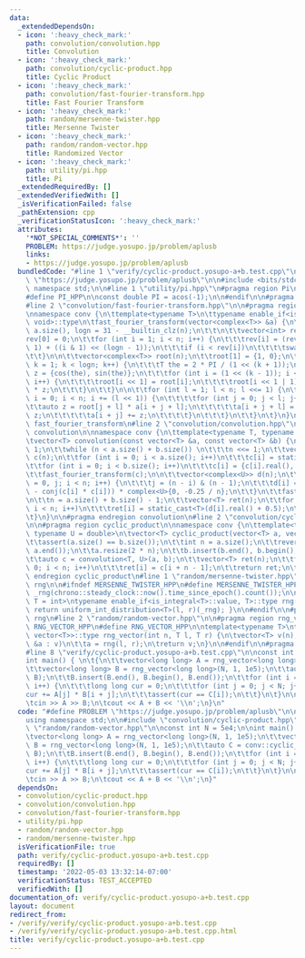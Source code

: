 ```yaml
---
data:
  _extendedDependsOn:
  - icon: ':heavy_check_mark:'
    path: convolution/convolution.hpp
    title: Convolution
  - icon: ':heavy_check_mark:'
    path: convolution/cyclic-product.hpp
    title: Cyclic Product
  - icon: ':heavy_check_mark:'
    path: convolution/fast-fourier-transform.hpp
    title: Fast Fourier Transform
  - icon: ':heavy_check_mark:'
    path: random/mersenne-twister.hpp
    title: Mersenne Twister
  - icon: ':heavy_check_mark:'
    path: random/random-vector.hpp
    title: Randomized Vector
  - icon: ':heavy_check_mark:'
    path: utility/pi.hpp
    title: Pi
  _extendedRequiredBy: []
  _extendedVerifiedWith: []
  _isVerificationFailed: false
  _pathExtension: cpp
  _verificationStatusIcon: ':heavy_check_mark:'
  attributes:
    '*NOT_SPECIAL_COMMENTS*': ''
    PROBLEM: https://judge.yosupo.jp/problem/aplusb
    links:
    - https://judge.yosupo.jp/problem/aplusb
  bundledCode: "#line 1 \"verify/cyclic-product.yosupo-a+b.test.cpp\"\n#define PROBLEM\
    \ \"https://judge.yosupo.jp/problem/aplusb\"\n\n#include <bits/stdc++.h>\nusing\
    \ namespace std;\n\n#line 1 \"utility/pi.hpp\"\n#pragma region Pi\n\n#ifndef PI_HPP\n\
    #define PI_HPP\n\nconst double PI = acos(-1);\n\n#endif\n\n#pragma endregion Pi\n\
    #line 2 \"convolution/fast-fourier-transform.hpp\"\n\n#pragma region fast_fourier_transform\n\
    \nnamespace conv {\n\ttemplate<typename T>\n\ttypename enable_if<is_floating_point<T>::value,\
    \ void>::type\n\tfast_fourier_transform(vector<complex<T>> &a) {\n\t\tint n =\
    \ a.size(), logn = 31 - __builtin_clz(n);\n\t\t\n\t\tvector<int> rev(n);\n\t\t\
    rev[0] = 0;\n\t\tfor (int i = 1; i < n; i++) {\n\t\t\trev[i] = (rev[i >> 1] >>\
    \ 1) + ((i & 1) << (logn - 1));\n\t\t\tif (i < rev[i])\n\t\t\t\tswap(a[i], a[rev[i]]);\n\
    \t\t}\n\n\t\tvector<complex<T>> root(n);\n\t\troot[1] = {1, 0};\n\t\tfor (int\
    \ k = 1; k < logn; k++) {\n\t\t\tT the = 2 * PI / (1 << (k + 1));\n\t\t\tcomplex<T>\
    \ z = {cos(the), sin(the)};\n\t\t\tfor (int i = (1 << (k - 1)); i < (1 << k);\
    \ i++) {\n\t\t\t\troot[i << 1] = root[i];\n\t\t\t\troot[i << 1 | 1] = root[i]\
    \ * z;\n\t\t\t}\n\t\t}\n\n\t\tfor (int l = 1; l < n; l <<= 1) {\n\t\t\tfor (int\
    \ i = 0; i < n; i += (l << 1)) {\n\t\t\t\tfor (int j = 0; j < l; j++) {\n\t\t\t\
    \t\tauto z = root[j + l] * a[i + j + l];\n\t\t\t\t\ta[i + j + l] = a[i + j] -\
    \ z;\n\t\t\t\t\ta[i + j] += z;\n\t\t\t\t}\n\t\t\t}\n\t\t}\n\t}\n}\n\n#pragma endregion\
    \ fast_fourier_transform\n#line 2 \"convolution/convolution.hpp\"\n\n#pragma region\
    \ convolution\n\nnamespace conv {\n\ttemplate<typename T, typename U = double>\n\
    \tvector<T> convolution(const vector<T> &a, const vector<T> &b) {\n\t\tint n =\
    \ 1;\n\t\twhile (n < a.size() + b.size()) \n\t\t\tn <<= 1;\n\t\tvector<complex<U>>\
    \ c(n);\n\t\tfor (int i = 0; i < a.size(); i++)\n\t\t\tc[i] = static_cast<U>(a[i]);\n\
    \t\tfor (int i = 0; i < b.size(); i++)\n\t\t\tc[i] = {c[i].real(), static_cast<U>(b[i])};\n\
    \t\tfast_fourier_transform(c);\n\n\t\tvector<complex<U>> d(n);\n\t\tfor (int i\
    \ = 0, j; i < n; i++) {\n\t\t\tj = (n - i) & (n - 1);\n\t\t\td[i] = (c[j] * c[j]\
    \ - conj(c[i] * c[i])) * complex<U>{0, -0.25 / n};\n\t\t}\n\t\tfast_fourier_transform(d);\n\
    \n\t\tn = a.size() + b.size() - 1;\n\t\tvector<T> ret(n);\n\t\tfor (int i = 0;\
    \ i < n; i++)\n\t\t\tret[i] = static_cast<T>(d[i].real() + 0.5);\n\t\treturn ret;\n\
    \t}\n}\n\n#pragma endregion convolution\n#line 2 \"convolution/cyclic-product.hpp\"\
    \n\n#pragma region cyclic_product\n\nnamespace conv {\n\ttemplate<typename T,\
    \ typename U = double>\n\tvector<T> cyclic_product(vector<T> a, vector<T> b) {\n\
    \t\tassert(a.size() == b.size());\n\t\tint n = a.size();\n\t\treverse(a.begin(),\
    \ a.end());\n\t\ta.resize(2 * n);\n\t\tb.insert(b.end(), b.begin(), b.end());\n\
    \t\tauto c = convolution<T, U>(a, b);\n\t\tvector<T> ret(n);\n\t\tfor (int i =\
    \ 0; i < n; i++)\n\t\t\tret[i] = c[i + n - 1];\n\t\treturn ret;\n\t}\n}\n\n#pragma\
    \ endregion cyclic_product\n#line 1 \"random/mersenne-twister.hpp\"\n#pragma region\
    \ rng\n\n#ifndef MERSENNE_TWISTER_HPP\n#define MERSENNE_TWISTER_HPP\n\nmt19937\
    \ _rng(chrono::steady_clock::now().time_since_epoch().count());\n\ntemplate<typename\
    \ T = int>\ntypename enable_if<is_integral<T>::value, T>::type rng(T l, T r) {\
    \ return uniform_int_distribution<T>(l, r)(_rng); }\n\n#endif\n\n#pragma endregion\
    \ rng\n#line 2 \"random/random-vector.hpp\"\n\n#pragma region rng_vector\n\n#ifndef\
    \ RNG_VECTOR_HPP\n#define RNG_VECTOR_HPP\n\ntemplate<typename T>\ntypename enable_if<is_integral<T>::value,\
    \ vector<T>>::type rng_vector(int n, T l, T r) {\n\tvector<T> v(n);\n\tfor (auto\
    \ &a : v)\n\t\ta = rng(l, r);\n\treturn v;\n}\n\n#endif\n\n#pragma endregion rng_vector\n\
    #line 8 \"verify/cyclic-product.yosupo-a+b.test.cpp\"\n\nconst int N = 5e4;\n\n\
    int main() { \n\t{\n\t\tvector<long long> A = rng_vector<long long>(N, 1, 1e5);\n\
    \t\tvector<long long> B = rng_vector<long long>(N, 1, 1e5);\n\t\tauto C = conv::cyclic_product(A,\
    \ B);\n\t\tB.insert(B.end(), B.begin(), B.end());\n\t\tfor (int i = 0; i < N;\
    \ i++) {\n\t\t\tlong long cur = 0;\n\t\t\tfor (int j = 0; j < N; j++)\n\t\t\t\t\
    cur += A[j] * B[i + j];\n\t\t\tassert(cur == C[i]);\n\t\t}\n\t}\n\n\tint A, B;\n\
    \tcin >> A >> B;\n\tcout << A + B << '\\n';\n}\n"
  code: "#define PROBLEM \"https://judge.yosupo.jp/problem/aplusb\"\n\n#include <bits/stdc++.h>\n\
    using namespace std;\n\n#include \"convolution/cyclic-product.hpp\"\n#include\
    \ \"random/random-vector.hpp\"\n\nconst int N = 5e4;\n\nint main() { \n\t{\n\t\
    \tvector<long long> A = rng_vector<long long>(N, 1, 1e5);\n\t\tvector<long long>\
    \ B = rng_vector<long long>(N, 1, 1e5);\n\t\tauto C = conv::cyclic_product(A,\
    \ B);\n\t\tB.insert(B.end(), B.begin(), B.end());\n\t\tfor (int i = 0; i < N;\
    \ i++) {\n\t\t\tlong long cur = 0;\n\t\t\tfor (int j = 0; j < N; j++)\n\t\t\t\t\
    cur += A[j] * B[i + j];\n\t\t\tassert(cur == C[i]);\n\t\t}\n\t}\n\n\tint A, B;\n\
    \tcin >> A >> B;\n\tcout << A + B << '\\n';\n}"
  dependsOn:
  - convolution/cyclic-product.hpp
  - convolution/convolution.hpp
  - convolution/fast-fourier-transform.hpp
  - utility/pi.hpp
  - random/random-vector.hpp
  - random/mersenne-twister.hpp
  isVerificationFile: true
  path: verify/cyclic-product.yosupo-a+b.test.cpp
  requiredBy: []
  timestamp: '2022-05-03 13:32:14-07:00'
  verificationStatus: TEST_ACCEPTED
  verifiedWith: []
documentation_of: verify/cyclic-product.yosupo-a+b.test.cpp
layout: document
redirect_from:
- /verify/verify/cyclic-product.yosupo-a+b.test.cpp
- /verify/verify/cyclic-product.yosupo-a+b.test.cpp.html
title: verify/cyclic-product.yosupo-a+b.test.cpp
---
```

